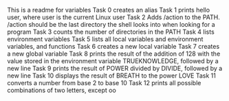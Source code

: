 This is a readme for variables 
Task 0 creates an alias
Task 1 prints hello user, where user is the current Linux user
Task 2 Adds /action to the PATH. /action should be the last directory the shell looks into when looking for a program
Task 3 counts the number of directories in the PATH
Task 4 lists environment variables
Task 5 lists all local variables and environment variables, and functions
Task 6 creates a new local variable
Task 7 creates a new global variable
Task 8 prints the result of the addition of 128 with the value stored in the environment variable TRUEKNOWLEDGE, followed by a new line
Task 9  prints the result of POWER divided by DIVIDE, followed by a new line
Task 10 displays the result of BREATH to the power LOVE
Task 11 converts a number from base 2 to base 10
Task 12 prints all possible combinations of two letters, except oo
